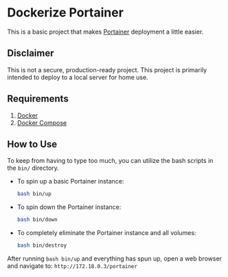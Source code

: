 # Dockerize Portainer

This is a basic project that makes [Portainer](https://www.portainer.io/) deployment a little easier.

## Disclaimer

This is not a secure,
production-ready project.
This project is primarily intended to deploy to a local server for home use.

## Requirements

1.  [Docker](https://docs.docker.com/install/)
1.  [Docker Compose](https://docs.docker.com/compose/install/)

## How to Use

To keep from having to type too much,
you can utilize the bash scripts in the `bin/` directory.

*   To spin up a basic Portainer instance:

    ```bash
    bash bin/up
    ```

*   To spin down the Portainer instance:

    ```bash
    bash bin/down
    ```

*   To completely eliminate the Portainer instance and all volumes:

    ```bash
    bash bin/destroy
    ```

After running `bash bin/up` and everything has spun up,
open a web browser and navigate to:
`http://172.18.0.3/portainer`

